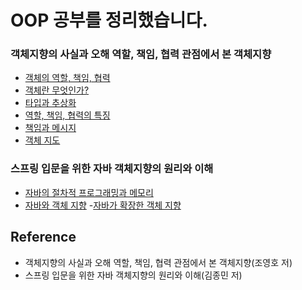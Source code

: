 # OOP 공부를 정리했습니다.

### 객체지향의 사실과 오해 역할, 책임, 협력 관점에서 본 객체지향
- [객체의 역할, 책임, 협력](https://github.com/RyuJungSik/Study/blob/main/OOP/(01)%EA%B0%9D%EC%B2%B4%EC%9D%98%20%EC%97%AD%ED%95%A0,%20%EC%B1%85%EC%9E%84,%20%ED%98%91%EB%A0%A5.md)
- [객체란 무엇인가?](https://github.com/RyuJungSik/Study/blob/main/OOP/(02)%EA%B0%9D%EC%B2%B4%EC%9D%98%20%EC%97%AD%ED%95%A0,%20%EC%B1%85%EC%9E%84,%20%ED%98%91%EB%A0%A5.md)
- [타입과 추상화](https://github.com/RyuJungSik/Study/blob/main/OOP/(03)%ED%83%80%EC%9E%85%EA%B3%BC%20%EC%B6%94%EC%83%81%ED%99%94.md)
- [역할, 책임, 협력의 특징](https://github.com/RyuJungSik/Study/blob/main/OOP/(04)%EC%97%AD%ED%95%A0%2C%20%EC%B1%85%EC%9E%84%2C%20%ED%98%91%EB%A0%A5%EC%9D%98%20%ED%8A%B9%EC%A7%95.md)
- [책임과 메시지](https://github.com/RyuJungSik/Study/blob/main/OOP/(05)%EC%B1%85%EC%9E%84%EA%B3%BC%20%EB%A9%94%EC%8B%9C%EC%A7%80.md)
- [객체 지도](https://github.com/RyuJungSik/Study/blob/main/OOP/(06)%EA%B0%9D%EC%B2%B4%EC%A7%80%EB%8F%84.md)

### 스프링 입문을 위한 자바 객체지향의 원리와 이해
- [자바의 절차적 프로그래밍과 메모리](https://github.com/RyuJungSik/Study/blob/main/OOP/(07)%EC%9E%90%EB%B0%94%EC%9D%98%20%EC%A0%88%EC%B0%A8%EC%A0%81%20%ED%94%84%EB%A1%9C%EA%B7%B8%EB%9E%98%EB%B0%8D%EA%B3%BC%20%EB%A9%94%EB%AA%A8%EB%A6%AC.md)
- [자바와 객체 지향](https://github.com/RyuJungSik/Study/blob/main/OOP/(08)%EC%9E%90%EB%B0%94%EC%99%80%20%EA%B0%9D%EC%B2%B4%20%EC%A7%80%ED%96%A5.md)
-[자바가 확장한 객체 지향](https://github.com/RyuJungSik/Study/blob/main/OOP/(09)%EC%9E%90%EB%B0%94%EA%B0%80%20%ED%99%95%EC%9E%A5%ED%95%9C%20%EA%B0%9D%EC%B2%B4%20%EC%A7%80%ED%96%A5.md)




## Reference
- 객체지향의 사실과 오해 역할, 책임, 협력 관점에서 본 객체지향(조영호 저)
- 스프링 입문을 위한 자바 객체지향의 원리와 이해(김종민 저)
